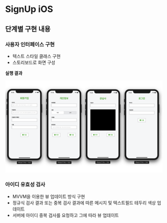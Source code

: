# SignUp iOS

## 단계별 구현 내용

### 사용자 인터페이스 구현

* 텍스트 스타일 클래스 구현
* 스토리보드로 화면 구성

**실행 결과**

![result1](result1.png)

### 아이디 유효성 검사

* MVVM을 이용한 뷰 업데이트 방식 구현
* 정규식 검사 결과 또는 중복 검사 결과에 따른 메시지 및 텍스트필드 테두리 색상 업데이트
* 서버에 아이디 중복 검사를 요청하고 그에 따라 뷰 업데이트

